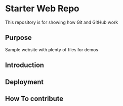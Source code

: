 # Starter Web Repo

This repository is for showing how Git and GitHub work

## Purpose

Sample website with plenty of files for demos

## Introduction

## Deployment

## How To contribute